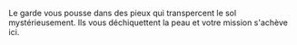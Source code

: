 Le garde vous pousse dans des pieux qui transpercent le sol mystérieusement. Ils vous déchiquettent la peau et votre mission s'achève ici.